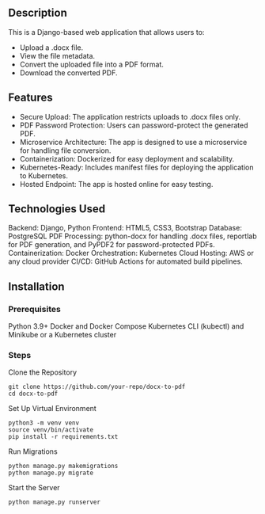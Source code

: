 ## Description
This is a Django-based web application that allows users to:

- Upload a .docx file.
- View the file metadata.
- Convert the uploaded file into a PDF format.
- Download the converted PDF.
## Features
- Secure Upload: The application restricts uploads to .docx files only.
- PDF Password Protection: Users can password-protect the generated PDF.
- Microservice Architecture: The app is designed to use a microservice for handling file conversion.
- Containerization: Dockerized for easy deployment and scalability.
- Kubernetes-Ready: Includes manifest files for deploying the application to Kubernetes.
- Hosted Endpoint: The app is hosted online for easy testing.

## Technologies Used
Backend: Django, Python
Frontend: HTML5, CSS3, Bootstrap
Database: PostgreSQL
PDF Processing: python-docx for handling .docx files, reportlab for PDF generation, and PyPDF2 for password-protected PDFs.
Containerization: Docker
Orchestration: Kubernetes
Cloud Hosting: AWS or any cloud provider
CI/CD: GitHub Actions for automated build pipelines.

## Installation
### Prerequisites
Python 3.9+
Docker and Docker Compose
Kubernetes CLI (kubectl) and Minikube or a Kubernetes cluster

### Steps
Clone the Repository

```
git clone https://github.com/your-repo/docx-to-pdf
cd docx-to-pdf
```

Set Up Virtual Environment
```
python3 -m venv venv
source venv/bin/activate
pip install -r requirements.txt
```

Run Migrations

```
python manage.py makemigrations
python manage.py migrate

```
Start the Server

```
python manage.py runserver
```
